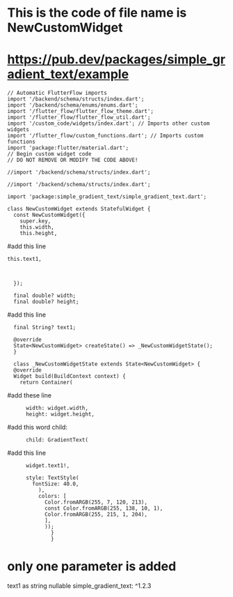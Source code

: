 # This is the code of file name is NewCustomWidget
# https://pub.dev/packages/simple_gradient_text/example
    // Automatic FlutterFlow imports
    import '/backend/schema/structs/index.dart';
    import '/backend/schema/enums/enums.dart';
    import '/flutter_flow/flutter_flow_theme.dart';
    import '/flutter_flow/flutter_flow_util.dart';
    import '/custom_code/widgets/index.dart'; // Imports other custom widgets
    import '/flutter_flow/custom_functions.dart'; // Imports custom functions
    import 'package:flutter/material.dart';
    // Begin custom widget code
    // DO NOT REMOVE OR MODIFY THE CODE ABOVE!

    //import '/backend/schema/structs/index.dart';

    //import '/backend/schema/structs/index.dart';

    import 'package:simple_gradient_text/simple_gradient_text.dart';

    class NewCustomWidget extends StatefulWidget {
      const NewCustomWidget({
        super.key,
        this.width,
        this.height,


#add this line

    
    this.text1,


    
      });

      final double? width;
      final double? height;



  
#add this line

      final String? text1;

      @override
      State<NewCustomWidget> createState() => _NewCustomWidgetState();
      }

      class _NewCustomWidgetState extends State<NewCustomWidget> {
      @override
      Widget build(BuildContext context) {
        return Container(



#add these line


          width: widget.width,
          height: widget.height,


#add this word     child:



          child: GradientText(


#add this line
         
          
          
          widget.text1!,
          
          style: TextStyle(
            fontSize: 40.0,
              ),
              colors: [
                Color.fromARGB(255, 7, 120, 213),
                const Color.fromARGB(255, 138, 10, 1),
                Color.fromARGB(255, 215, 1, 204),
                ],
                ));
                  }
                  }

# only one parameter is added
text1    as string nullable
simple_gradient_text: ^1.2.3

